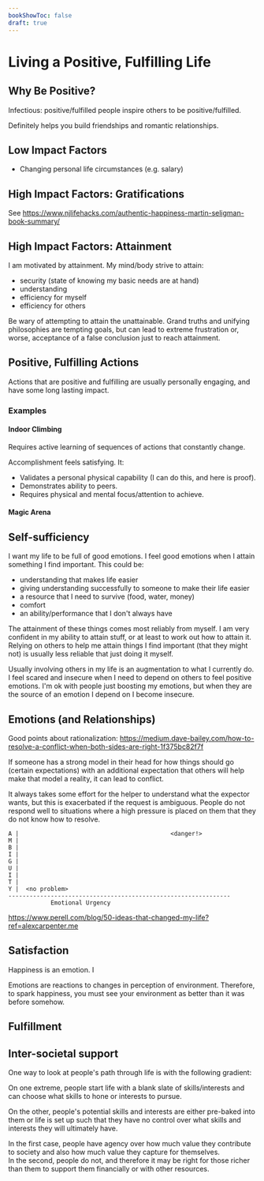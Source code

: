 ```yaml
---
bookShowToc: false
draft: true
---
```


# Living a Positive, Fulfilling Life

## Why Be Positive?

Infectious: positive/fulfilled people inspire others to be positive/fulfilled.

Definitely helps you build friendships and romantic relationships.

## Low Impact Factors

 - Changing personal life circumstances (e.g. salary)


## High Impact Factors: Gratifications

See https://www.njlifehacks.com/authentic-happiness-martin-seligman-book-summary/


## High Impact Factors: Attainment

I am motivated by attainment.  My mind/body strive to attain:

 - security (state of knowing my basic needs are at hand)
 - understanding
 - efficiency for myself
 - efficiency for others

Be wary of attempting to attain the unattainable.  Grand truths and unifying
philosophies are tempting goals, but can lead to extreme frustration or, worse,
acceptance of a false conclusion just to reach attainment.


## Positive, Fulfilling Actions

Actions that are positive and fulfilling are usually personally engaging, and
have some long lasting impact.

### Examples

#### Indoor Climbing

Requires active learning of sequences of actions that constantly change.

Accomplishment feels satisfying.  It:
 - Validates a personal physical capability (I can do this, and here is proof).
 - Demonstrates ability to peers.
 - Requires physical and mental focus/attention to achieve.


#### Magic Arena



## Self-sufficiency

I want my life to be full of good emotions.  I feel good emotions when I attain
something I find important.  This could be:

 - understanding that makes life easier
 - giving understanding successfully to someone to make their life easier
 - a resource that I need to survive (food, water, money)
 - comfort
 - an ability/performance that I don't always have

The attainment of these things comes most reliably from myself.  I am very
confident in my ability to attain stuff, or at least to work out how to attain
it.  Relying on others to help me attain things I find important (that they
might not) is usually less reliable that just doing it myself.  

Usually involving others in my life is an augmentation to what I currently do.
I feel scared and insecure when I need to depend on others to feel positive
emotions.  I'm ok with people just boosting my emotions, but when they are the
source of an emotion I depend on I become insecure.



## Emotions (and Relationships)

Good points about rationalization:
https://medium.dave-bailey.com/how-to-resolve-a-conflict-when-both-sides-are-right-1f375bc82f7f


If someone has a strong model in their head for how things should go (certain
expectations) with an additional expectation that others will help make that
model a reality, it can lead to conflict.

It always takes some effort for the helper to understand what the expector
wants, but this is exacerbated if the request is ambiguous.  People do not
respond well to situations where a high pressure is placed on them that they do
not know how to resolve.

```
A |                                           <danger!>
M | 
B | 
I | 
G | 
U | 
I | 
T | 
Y |  <no problem> 
---------------------------------------------------------------
            Emotional Urgency
```


https://www.perell.com/blog/50-ideas-that-changed-my-life?ref=alexcarpenter.me

## Satisfaction

Happiness is an emotion.  I

Emotions are reactions to changes in perception of environment.
Therefore, to spark happiness, you must see your environment as better than it
was before somehow.  


## Fulfillment


## Inter-societal support

One way to look at people's path through life is with the following gradient:

On one extreme, people start life with a blank slate of skills/interests
and can choose what skills to hone or interests to pursue.

On the other, people's potential skills and interests are either pre-baked into
them or life is set up such that they have no control over what skills and
interests they will ultimately have.

In the first case, people have agency over how much value they contribute to
society and also how much value they capture for themselves.  
In the second, people do not, and therefore it may be right for those richer
than them to support them financially or with other resources.

